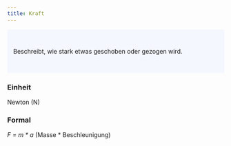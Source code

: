 ```yaml
---
title: Kraft
---
```

<p style="padding: 3em 1em; background: #f5f7ff; border-radius: 4px;">
    Beschreibt, wie stark etwas geschoben oder gezogen wird.
</p>

### Einheit
Newton (N)

### Formal
*F = m * a* (Masse * Beschleunigung)